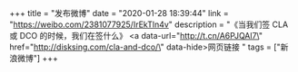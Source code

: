 +++
title = "发布微博"
date = "2020-01-28 18:39:44"
link = "https://weibo.com/2381077925/IrEkTln4v"
description = "《当我们签 CLA 或 DCO 的时候，我们在签什么》 <a data-url=\"http://t.cn/A6PJQAl7\" href=\"http://disksing.com/cla-and-dco/\" data-hide>网页链接</a> "
tags = ["新浪微博"]
+++
